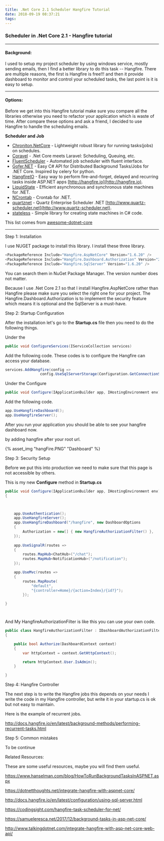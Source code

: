 ```yaml
---
title: .Net Core 2.1 Scheduler Hangfire Tutorial
date: 2018-09-19 08:37:21
tags:
---
```


### Scheduler in .Net Core 2.1 - Hangfire tutorial

------

#### Background: 

I used to setup my project scheduler by using windows service, mostly sending emails, then I find a better library to do this task -- Hangfire. There are multiple reasons, the first is Hangfire is free!!! and then it provide dashboard to monitor and control your scheduled tasks, the last point is it is easy to setup.

------

#### Options:

Before we get into this Hangfire tutorial make sure you compare all the libraries otherwise you need to refactor your application which is waste of time. After compare these options and ask a friend, I decided to use Hangfire to handle the scheduling emails.

**Scheduler and Job**

- [Chroniton.NetCore](https://github.com/leosperry/Chroniton) - Lightweight robust library for running tasks(jobs) on schedules.
- [Coravel](https://github.com/jamesmh/coravel) - .Net Core meets Laravel: Scheduling, Queuing, etc.
- [FluentScheduler](https://github.com/fluentscheduler/FluentScheduler) - Automated job scheduler with fluent interface.
- [Gofer.NET](https://github.com/brthor/Gofer.NET) - Easy C# API for Distributed Background Tasks/Jobs for .NET Core. Inspired by celery for python.
- [HangfireIO](https://github.com/HangfireIO/Hangfire) - Easy way to perform fire-and-forget, delayed and recurring tasks inside ASP.NET apps [http://hangfire.io](http://hangfire.io).
- [LiquidState](https://github.com/prasannavl/LiquidState) - Efficient asynchronous and synchronous state machines for .NET.
- [NCrontab](https://github.com/atifaziz/NCrontab) - Crontab for .NET.
- [quartznet](https://github.com/quartznet/quartznet/) - Quartz Enterprise Scheduler .NET [http://www.quartz-scheduler.net](http://www.quartz-scheduler.net).
- [stateless](https://github.com/dotnet-state-machine/stateless) - Simple library for creating state machines in C# code.

This list comes from [awesome-dotnet-core](https://github.com/thangchung/awesome-dotnet-core)

------

Step 1: Installation

I use NUGET package to install this library. I install these three library.

```c#
<PackageReference Include="Hangfire.AspNetCore" Version="1.6.20" />
<PackageReference Include="Hangfire.Dashboard.Authorization" Version="2.1.0" />
<PackageReference Include="Hangfire.SqlServer" Version="1.6.20" />
```

You can search them in NuGet Package Manager. The version number does not matter.

Because I use .Net Core 2.1 so that I install Hangfire.AspNetCore rather than Hangfire please make sure you select the right one for your project. The Hangfire.Dashboard.Authorization is to implement the security feature which means it is optional and the SqlServer is a must-have.

Step 2: Startup Configuration

After the installation let's go to the **Startup.cs** file then you need to do the following things.

Under the 

```C#
public void ConfigureServices(IServiceCollection services)
```

Add the following code. These codes is to configure the Hangfire can access your database. 

```c#
services.AddHangfire(config =>
                config.UseSqlServerStorage(Configuration.GetConnectionString("DefaultConnection")));
```



Under the Configure

```c#
public void Configure(IApplicationBuilder app, IHostingEnvironment env)
```

Add the following code.

```c#
app.UseHangfireDashboard();
app.UseHangfireServer();
```

After you run your application you should be able to see your hangfire dashboard now.

by adding hangfire after your root url.

{% asset_img "hangFire.PNG" "Dashboard" %}

Step 3: Security Setup

Before we put this into production we need to make sure that this page is not accessible by others.

This is my new **Configure** method in **Startup.cs**

```c#
public void Configure(IApplicationBuilder app, IHostingEnvironment env)
{

    

    app.UseAuthentication();
    app.UseHangfireServer();
    app.UseHangfireDashboard("/hangfire", new DashboardOptions
    {
        Authorization = new[] { new HangfireAuthorizationFilter() },
    });
    
    app.UseSignalR(routes =>
    {
        routes.MapHub<ChatHub>("/chat");
        routes.MapHub<NotificationHub>("/notification");
    });

    app.UseMvc(routes =>
    {
        routes.MapRoute(
            "default",
            "{controller=Home}/{action=Index}/{id?}");
        });

}




```

And My HangfireAuthorizationFilter is like this you can use your own code.

```c#
public class HangfireAuthorizationFilter : IDashboardAuthorizationFilter
{

    public bool Authorize(DashboardContext context)
    {
        var httpContext = context.GetHttpContext();

        return httpContext.User.IsAdmin();
    }

}


```



Step 4: Hangfire Controller

The next step is to write the Hangfire jobs this depends on your needs I write the code in my Hangfire controller, but write it in your startup.cs is ok but not easy to maintain.

Here is the example of recurrent jobs.

http://docs.hangfire.io/en/latest/background-methods/performing-recurrent-tasks.html



Step 5: Common mistakes

To be continue



Related Resources:

These are some useful resources, maybe you will find them useful.

https://www.hanselman.com/blog/HowToRunBackgroundTasksInASPNET.aspx

https://dotnetthoughts.net/integrate-hangfire-with-aspnet-core/

http://docs.hangfire.io/en/latest/configuration/using-sql-server.html

https://codingsight.com/hangfire-task-scheduler-for-net/

https://samueleresca.net/2017/12/background-tasks-in-asp-net-core/

http://www.talkingdotnet.com/integrate-hangfire-with-asp-net-core-web-api/
